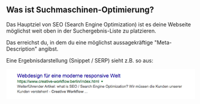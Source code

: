 ## Was ist Suchmaschinen-Optimierung?

Das Hauptziel von SEO (Search Engine Optimization) ist es deine Webseite möglichst weit oben in der Suchergebnis-Liste zu platzieren.

Das erreichst du, in dem du eine möglichst aussagekräftige "Meta-Description" angibst.

Eine Ergebnisdarstellung (Snippet / SERP) sieht z.B. so aus:

![image](./assets/serp.png)
